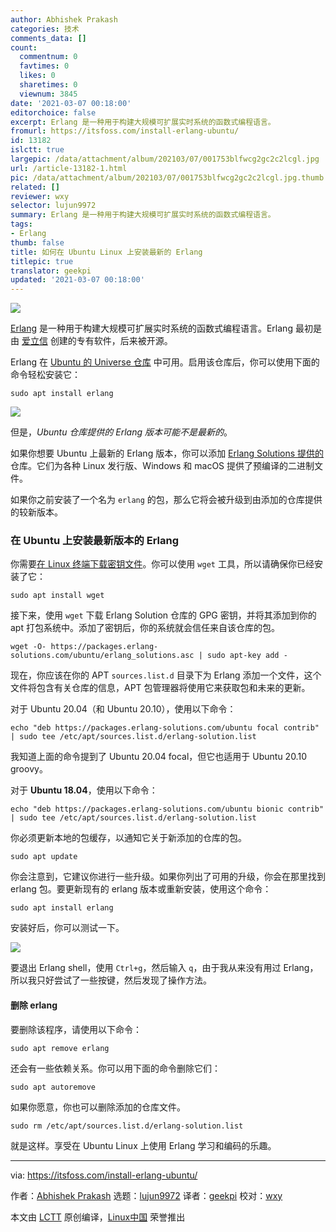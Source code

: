 ```yaml
---
author: Abhishek Prakash
categories: 技术
comments_data: []
count:
  commentnum: 0
  favtimes: 0
  likes: 0
  sharetimes: 0
  viewnum: 3845
date: '2021-03-07 00:18:00'
editorchoice: false
excerpt: Erlang 是一种用于构建大规模可扩展实时系统的函数式编程语言。
fromurl: https://itsfoss.com/install-erlang-ubuntu/
id: 13182
islctt: true
largepic: /data/attachment/album/202103/07/001753blfwcg2gc2c2lcgl.jpg
url: /article-13182-1.html
pic: /data/attachment/album/202103/07/001753blfwcg2gc2c2lcgl.jpg.thumb.jpg
related: []
reviewer: wxy
selector: lujun9972
summary: Erlang 是一种用于构建大规模可扩展实时系统的函数式编程语言。
tags:
- Erlang
thumb: false
title: 如何在 Ubuntu Linux 上安装最新的 Erlang
titlepic: true
translator: geekpi
updated: '2021-03-07 00:18:00'
---
```


![](/data/attachment/album/202103/07/001753blfwcg2gc2c2lcgl.jpg)


[Erlang](https://www.erlang.org/) 是一种用于构建大规模可扩展实时系统的函数式编程语言。Erlang 最初是由 [爱立信](https://www.ericsson.com/en) 创建的专有软件，后来被开源。


Erlang 在 [Ubuntu 的 Universe 仓库](https://itsfoss.com/ubuntu-repositories/) 中可用。启用该仓库后，你可以使用下面的命令轻松安装它：



```
sudo apt install erlang
```

![](/data/attachment/album/202103/07/001849jr58abgngdpa0080.png)


但是，*Ubuntu 仓库提供的 Erlang 版本可能不是最新的*。


如果你想要 Ubuntu 上最新的 Erlang 版本，你可以添加 [Erlang Solutions 提供的](https://www.erlang-solutions.com/downloads/)仓库。它们为各种 Linux 发行版、Windows 和 macOS 提供了预编译的二进制文件。


如果你之前安装了一个名为 `erlang` 的包，那么它将会被升级到由添加的仓库提供的较新版本。


### 在 Ubuntu 上安装最新版本的 Erlang


你需要[在 Linux 终端下载密钥文件](https://itsfoss.com/download-files-from-linux-terminal/)。你可以使用 `wget` 工具，所以请确保你已经安装了它：



```
sudo apt install wget

```

接下来，使用 `wget` 下载 Erlang Solution 仓库的 GPG 密钥，并将其添加到你的 apt 打包系统中。添加了密钥后，你的系统就会信任来自该仓库的包。



```
wget -O- https://packages.erlang-solutions.com/ubuntu/erlang_solutions.asc | sudo apt-key add -

```

现在，你应该在你的 APT `sources.list.d` 目录下为 Erlang 添加一个文件，这个文件将包含有关仓库的信息，APT 包管理器将使用它来获取包和未来的更新。


对于 Ubuntu 20.04（和 Ubuntu 20.10），使用以下命令：



```
echo "deb https://packages.erlang-solutions.com/ubuntu focal contrib" | sudo tee /etc/apt/sources.list.d/erlang-solution.list

```

我知道上面的命令提到了 Ubuntu 20.04 focal，但它也适用于 Ubuntu 20.10 groovy。


对于 **Ubuntu 18.04**，使用以下命令：



```
echo "deb https://packages.erlang-solutions.com/ubuntu bionic contrib" | sudo tee /etc/apt/sources.list.d/erlang-solution.list

```

你必须更新本地的包缓存，以通知它关于新添加的仓库的包。



```
sudo apt update

```

你会注意到，它建议你进行一些升级。如果你列出了可用的升级，你会在那里找到 erlang 包。要更新现有的 erlang 版本或重新安装，使用这个命令：



```
sudo apt install erlang

```

安装好后，你可以测试一下。


![](/data/attachment/album/202103/07/001850mkrh478m99m47trr.png)


要退出 Erlang shell，使用 `Ctrl+g`，然后输入 `q`，由于我从来没有用过 Erlang，所以我只好尝试了一些按键，然后发现了操作方法。


#### 删除 erlang


要删除该程序，请使用以下命令：



```
sudo apt remove erlang

```

还会有一些依赖关系。你可以用下面的命令删除它们：



```
sudo apt autoremove

```

如果你愿意，你也可以删除添加的仓库文件。



```
sudo rm /etc/apt/sources.list.d/erlang-solution.list

```

就是这样。享受在 Ubuntu Linux 上使用 Erlang 学习和编码的乐趣。




---


via: <https://itsfoss.com/install-erlang-ubuntu/>


作者：[Abhishek Prakash](https://itsfoss.com/author/abhishek/) 选题：[lujun9972](https://github.com/lujun9972) 译者：[geekpi](https://github.com/geekpi) 校对：[wxy](https://github.com/wxy)


本文由 [LCTT](https://github.com/LCTT/TranslateProject) 原创编译，[Linux中国](https://linux.cn/) 荣誉推出